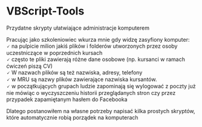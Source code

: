 # VBScript-Tools
<p>Przydatne skrypty ułatwiające administracje komputerem</p>

<p>Pracując jako szkoleniowiec wkurza mnie gdy widzę zasyfiony komputer:<br>
🗸 na pulpicie milion jakiś plików i folderów utworzonych przez osoby uczestniczące w poprzednich kursach <br>
🗸 często te pliki zawierają różne dane osobowe (np. kursanci w ramach ćwiczeń piszą CV) <br>
🗸 W nazwach plików są też nazwiska, adresy, telefony<br>
🗸 w MRU są nazwy plików zawierające nazwiska kursantów.<br>
🗸 w początkujących grupach ludzie zapominają się wylogować z poczty już nie mówiąc o wyczyszczeniu historii przeglądanych stron czy przez przypadek zapamiętanym hasłem do Facebooka</p>

<p>Dlatego postanowiłem na własne potrzeby napisać kilka prostych skryptów, które automatycznie robią porządek na komputerach</p>
